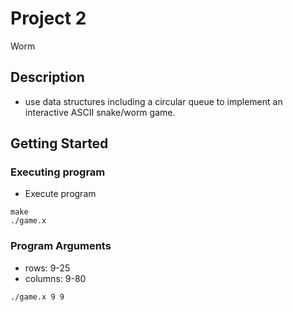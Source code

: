 # Project 2

Worm

## Description

* use data structures including a circular queue to implement an interactive ASCII snake/worm game.

## Getting Started

### Executing program
* Execute program
```
make
./game.x
```
### Program Arguments
* rows: 9-25
* columns: 9-80
```
./game.x 9 9
```
